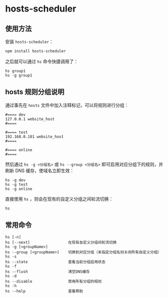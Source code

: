 # hosts-scheduler

## 使用方法

安装 `hosts-scheduler`：

```bash
npm install hosts-scheduler
```

之后就可以通过 `hs` 命令快捷调用了：

```base
hs group1
hs -g group1
```

## hosts 规则分组说明

通过事先在 `hosts` 文件中加入注释标记，可以将规则进行分组：

```
#==== dev
127.0.0.1 website_host
#====

#==== test
192.168.0.101 website_host
#====

#==== online
#====
```

然后通过 `hs -g <分组名>` 或 `hs --group <分组名>` 即可启用对应分组下的规则，并刷新 DNS 缓存，使域名立即生效：

```
hs -g dev
hs -g test
hs -g online
```

直接使用 `hs` ，则会在现有的自定义分组之间轮流切换：

```
hs
```

## 常用命令

```base
hs [-n]
hs [--next]                 在现有自定义分组间轮流切换
hs -g [<groupName>]
hs --group [<groupName>]    切换到对应分组（未指定分组名则关闭所有自定义分组）
hs -s
hs --state                  查看当前分组启用状态
hs -f
hs --flush                  清空DNS缓存
hs -d
hs --disable                禁用所有分组的规则
hs -h
hs --help                   查看帮助
```
